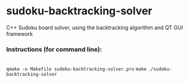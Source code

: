 # sudoku-backtracking-solver
C++ Sudoku board solver, using the backtracking algorithm and QT GUI framework

<h3>Instructions (for command line): </h3>
  <br>
  <code>qmake -o Makefile sudoku-backtracking-solver.pro</code>
  <code>make</code>
  <code>./sudoku-backtracking-solver</code>
